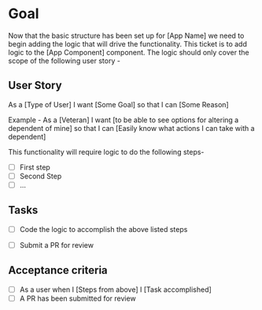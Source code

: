 # Goal
Now that the basic structure has been set up for [App Name] we need to begin adding the logic that will drive the functionality. This ticket is to add logic to the [App Component] component. The logic should only cover the scope of the following user story -

## User Story
As a [Type of User] I want [Some Goal] so that I can [Some Reason]

Example -
As a [Veteran] I want [to be able to see options for altering a dependent of mine] so that I can [Easily know what actions I can take with a dependent]

This functionality will require logic to do the following steps-

- [ ] First step
- [ ] Second Step
- [ ] ...

## Tasks
- [ ] Code the logic to accomplish the above listed steps
- [ ] Submit a PR for review


## Acceptance criteria
- [ ] As a user when I [Steps from above] I [Task accomplished]
- [ ] A PR has been submitted for review

